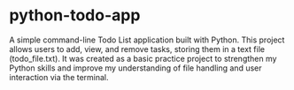 # python-todo-app
A simple command-line Todo List application built with Python. This project allows users to add, view, and remove tasks, storing them in a text file (todo_file.txt). It was created as a basic practice project to strengthen my Python skills and improve my understanding of file handling and user interaction via the terminal.
